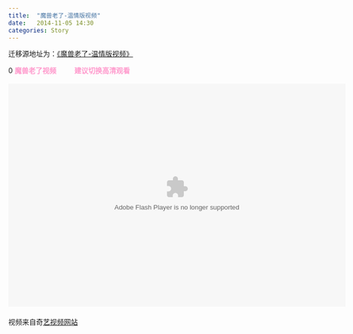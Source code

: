 ```yaml
---
title:  "魔兽老了-温情版视频"
date:   2014-11-05 14:30
categories: Story
---
```


迁移源地址为：<a href="http://bgwan.blog.163.com/blog/static/239301016201410564023960/">《魔兽老了-温情版视频》</a>

<html>

<body>0
<B><font color=#ff99cc>魔兽老了视频 &nbsp; &nbsp; &nbsp; &nbsp; &nbsp; 建议切换高清观看</font></B>

<div><B><font color=#ff00ff><br></font></B></div>
<EMBED type=application/x-shockwave-flash align=middle height=450 width=680 src=http://player.video.qiyi.com/4b436796b799b6f98cfa8f8e6a9484f9/0/0/v_19rrhcpn9k.swf-albumId=217990500-tvId=217990500-isPurchase=0-cnId=8 wmode="transparent" invokeurls="false" quality="high" allowScriptAccess="never" allowfullscreen="false" allowNetworking="internal"><br>
<div><br></div>
<div>视频来自奇<A style="LINE-HEIGHT: 28px" href="http://so.iqiyi.com/so/q_%E9%AD%94%E5%85%BD%E8%80%81%E4%BA%86?source=input&amp;sr=795613996771" rel=nofollow target=_blank>艺视频网站</A></div>


</body>
</html>